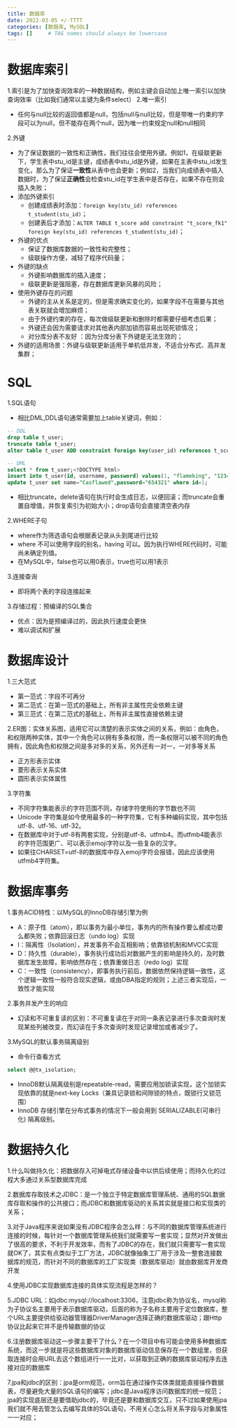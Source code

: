 ```yaml
---
title: 数据库
date: 2022-03-05 +/-TTTT
categories: [数据库, MySQL]
tags: []     # TAG names should always be lowercase
---
```


# 数据库索引
1.索引是为了加快查询效率的一种数据结构，例如主键会自动加上唯一索引以加快查询效率（比如我们通常以主键为条件select）
2.唯一索引

- 任何与null比较的返回值都是null，包括null与null比较，但是带唯一约束的字段可以为null，但不能存在两个null，因为唯一约束规定null和null相同

2.外键

- 为了保证数据的一致性和正确性，我们往往会使用外键。例如1，在级联更新下，学生表中stu_id是主键，成绩表中stu_id是外键，如果在主表中stu_id发生变化，那么为了保证**一致性**从表中也会更新；例如2，当我们向成绩表中插入数据时，为了保证**正确性**会检查stu_id在学生表中是否存在，如果不存在则会插入失败；
- 添加外键索引
    + 创建成绩表时添加：`foreign key(stu_id) references t_student(stu_id)`；
    + 创建表后才添加：`ALTER TABLE t_score add constraint "t_score_fk1" foreign key(stu_id) references t_student(stu_id)`；
- 外键的优点
    + 保证了数据库数据的一致性和完整性；
    + 级联操作方便，减轻了程序代码量；
- 外键的缺点
    + 外键影响数据库的插入速度；
    + 级联更新是强阻塞，存在数据库更新风暴的风险；
- 使用外键存在的问题
    + 外键的主从关系是定的，但是需求确实变化的，如果字段不在需要与其他表关联就会增加麻烦；
    + 由于外键约束的存在，每次做级联更新和删除时都需要仔细考虑后果；
    + 外键还会因为需要请求对其他表内部加锁而容易出现死锁情况；
    + 对分库分表不友好 ：因为分库分表下外键是无法生效的；
- 外键的适用场景：外键与级联更新适用于单机低并发，不适合分布式、高并发集群；

# SQL
1.SQL语句

- 相比DML,DDL语句通常需要加上table关键词，例如：
```SQL
-- DDL
drop table t_user; 
truncate table t_user; 
alter table t_user ADD constraint foreign key(user_id) references t_score(user_id);

-- DML
select * from t_user;<!DOCTYPE html>
insert into t_user(id, username, password) values(1, "flameking", "123456");
update t_user set name="Casflawed",password="654321" where id=1;
```

- 相比truncate，delete语句在执行时会生成日志，以便回滚；而truncate会重置自增值，并恢复索引为初始大小；drop语句会直接清空表内存

2.WHERE子句

- where作为筛选语句会根据表记录从头到尾进行比较
- where 不可以使用字段的别名，having 可以。因为执行WHERE代码时，可能尚未确定列值。
- 在MySQL中，false也可以用0表示，true也可以用1表示

3.连接查询

- 即将两个表的字段连接起来

3.存储过程：预编译的SQL集合

- 优点：因为是预编译过的，因此执行速度会更快
- 难以调试和扩展

# 数据库设计
1.三大范式

- 第一范式：字段不可再分
- 第二范式：在第一范式的基础上，所有非主属性完全依赖主键
- 第三范式：在第二范式的基础上，所有非主属性直接依赖主键

2.ER图：实体关系图，适用它可以清楚的表示实体之间的关系，例如：由角色，和权限两种实体，其中一个角色可以拥有多条权限，而一条权限可以被不同的角色拥有，因此角色和权限之间是多对多的关系，另外还有一对一，一对多等关系

- 正方形表示实体
- 菱形表示关系实体
- 圆形表示实体属性

3.字符集

- 不同字符集能表示的字符范围不同，存储字符使用的字节数也不同
- Unicode 字符集是如今使用最多的一种字符集，它有多种编码实现，其中包括utf-8、utf-16、utf-32。
- 在数据库中对于utf-8有两套实现，分别是utf-8、utfmb4。而utfmb4能表示的字符范围更广、可以表示emoji字符以及一些复杂的汉字。
- 如果往CHARSET=utf-8的数据库中存入emoji字符会报错，因此应该使用utfmb4字符集。

# 数据库事务
1.事务ACID特性：以MySQL的InnoDB存储引擎为例

- A：原子性（atom），即以事务为最小单位，事务内的所有操作要么都成功要么都失败；依靠回滚日志（undo log）实现
- I：隔离性（Isolation），并发事务不会互相影响；依靠锁机制和MVCC实现
- D：持久性（durable），事务执行成功后对数据产生的影响是持久的，及时数据库发生故障，影响依然存在；依靠重做日志（redo log）实现
- C：一致性（consistency），即事务执行前后，数据依然保持逻辑一致性，这个逻辑一致性一般符合现实逻辑，或由DBA指定的规则；上述三者实现后，一致性才能实现

2.事务并发产生的响应

- 幻读和不可重复读的区别：不可重复读在于对同一条表记录进行多次查询时发现某些列被改变，而幻读在于多次查询时发现记录增加或者减少了。

3.MySQL的默认事务隔离级别

- 命令行查看方式
```SQL
select @@tx_isolation;
```
- InnoDB默认隔离级别是repeatable-read，需要应用加锁读实现，这个加锁实现依靠的就是next-key Locks（兼具记录锁和间隙锁的特点，既锁行又锁范围）
- InnoDB 存储引擎在分布式事务的情况下一般会用到 SERIALIZABLE(可串行化) 隔离级别。

# 数据持久化
1.什么叫做持久化：把数据存入可掉电式存储设备中以供后续使用；而持久化的过程大多通过关系型数据库完成

2.数据库存取技术之JDBC：是一个独立于特定数据库管理系统、通用的SQL数据库存取和操作的公共接口；而JDBC和数据库驱动的关系其实就是接口和实现类的关系；

3.对于Java程序来说如果没有JDBC程序会怎么样：与不同的数据库管理系统进行连接的时候，每针对一个数据库管理系统我们就需要写一套实现；显然对开发做出了很高的要求，不利于开发效率，而有了JDBC的存在，我们就只需要写一套实现就OK了，其实有点类似于工厂方法，JDBC就像抽象工厂用于涉及一整套连接数据库的规范，而针对不同的数据库的工厂实现类（数据库驱动）就由数据库开发商开发

4.使用JDBC实现数据库连接的具体实现流程是怎样的？

5.JDBC URL：如jdbc:mysql://localhost:3306，注意jdbc称为协议名，mysql称为子协议名主要用于表示数据库驱动，后面的称为子名称主要用于定位数据库，整个URL主要提供给驱动器管理器DriverManager选择正确的数据库驱动；跟Http协议比起来它并不是传输数据的协议

6.注册数据库驱动这一步骤主要干了什么？在一个项目中有可能会使用多种数据库系统，而这一步就是将这些数据库对象的数据库驱动信息保存在一个数组里，但获取连接时会用URL去这个数组进行一一比对，以获取到正确的数据库驱动程序去连接对应的数据库

7.jpa和jdbc的区别：jpa是orm规范，orm旨在通过操作实体类就能直接操作数据表，尽量避免大量的SQL语句的编写；jdbc是Java程序访问数据库的统一规范；jpa的实现底层还是要借助jdbc的，毕竟还是要和数据库交互，只不过如果使用jpa我们就不用去管怎么去编写具体的SQL语句，不用关心怎么将关系字段与对象属性一一对应；